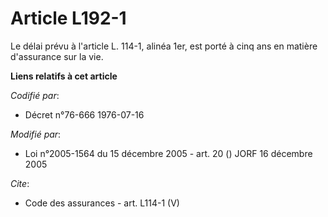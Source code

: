 # Article L192-1

Le délai prévu à l'article L. 114-1, alinéa 1er, est porté à cinq ans en matière d'assurance sur la vie.

**Liens relatifs à cet article**

_Codifié par_:

  - Décret n°76-666 1976-07-16

_Modifié par_:

  - Loi n°2005-1564 du 15 décembre 2005 - art. 20 () JORF 16 décembre 2005

_Cite_:

  - Code des assurances - art. L114-1 (V)
